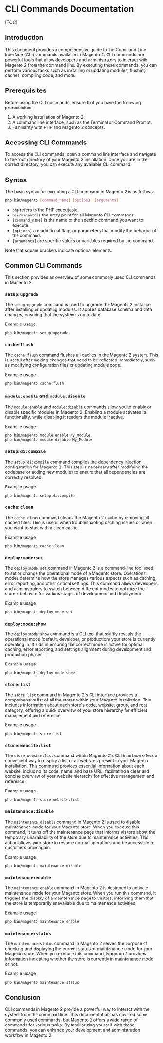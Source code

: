 # CLI Commands Documentation

[TOC]

## Introduction

This document provides a comprehensive guide to the Command Line Interface (CLI) commands available in Magento 2. CLI
commands are powerful tools that allow developers and administrators to interact with Magento 2 from the command line.
By executing these commands, you can perform various tasks such as installing or updating modules, flushing caches,
compiling code, and more.

## Prerequisites

Before using the CLI commands, ensure that you have the following prerequisites:

1. A working installation of Magento 2.
2. A command line interface, such as the Terminal or Command Prompt.
3. Familiarity with PHP and Magento 2 concepts.

## Accessing CLI Commands

To access the CLI commands, open a command line interface and navigate to the root directory of your Magento 2
installation. Once you are in the correct directory, you can execute any available CLI command.

## Syntax

The basic syntax for executing a CLI command in Magento 2 is as follows:

```bash
php bin/magento [command_name] [options] [arguments]
```

- `php` refers to the PHP executable.
- `bin/magento` is the entry point for all Magento CLI commands.
- `[command_name]` is the name of the specific command you want to execute.
- `[options]` are additional flags or parameters that modify the behavior of the command.
- `[arguments]` are specific values or variables required by the command.

Note that square brackets indicate optional elements.

## Common CLI Commands

This section provides an overview of some commonly used CLI commands in Magento 2.

### `setup:upgrade`

The `setup:upgrade` command is used to upgrade the Magento 2 instance after installing or updating modules. It applies
database schema and data changes, ensuring that the system is up to date.

Example usage:

```bash
php bin/magento setup:upgrade
```

### `cache:flush`

The `cache:flush` command flushes all caches in the Magento 2 system. This is useful after making changes that need to
be reflected immediately, such as modifying configuration files or updating module code.

Example usage:

```bash
php bin/magento cache:flush
```

### `module:enable` and `module:disable`

The `module:enable` and `module:disable` commands allow you to enable or disable specific modules in Magento 2. Enabling
a module activates its functionality, while disabling it renders the module inactive.

Example usage:

```bash
php bin/magento module:enable My_Module
php bin/magento module:disable My_Module
```

### `setup:di:compile`

The `setup:di:compile` command compiles the dependency injection configuration for Magento 2. This step is necessary
after modifying the codebase or adding new modules to ensure that all dependencies are correctly resolved.

Example usage:

```bash
php bin/magento setup:di:compile
```

### `cache:clean`

The `cache:clean` command cleans the Magento 2 cache by removing all cached files. This is useful when troubleshooting
caching issues or when you want to start with a clean cache.

Example usage:

```bash
php bin/magento cache:clean
```

### `deploy:mode:set`

The `deploy:mode:set` command in Magento 2 is a command-line tool used to set or change the operational mode of a Magento store. Operational modes determine how the store manages various aspects such as caching, error reporting, and other critical settings. This command allows developers and administrators to switch between different modes to optimize the store's behavior for various stages of development and deployment.

Example usage:

```bash
php bin/magento deploy:mode:set
```

### `deploy:mode:show`

The `deploy:mode:show` command is a CLI tool that swiftly reveals the operational mode (default, developer, or production) your store is currently operating in. It aids in ensuring the correct mode is active for optimal caching, error reporting, and settings alignment during development and production phases.

Example usage:

```bash
php bin/magento deploy:mode:show
```

### `store:list`

The `store:list` command in Magento 2's CLI interface provides a comprehensive list of all the stores within your Magento installation. This includes information about each store's code, website, group, and root category, offering a quick overview of your store hierarchy for efficient management and reference.

Example usage:

```bash
php bin/magento store:list
```

### `store:website:list`

The `store:website:list` command within Magento 2's CLI interface offers a convenient way to display a list of all websites present in your Magento installation. This command provides essential information about each website, including its code, name, and base URL, facilitating a clear and concise overview of your website hierarchy for effective management and reference.

Example usage:

```bash
php bin/magento store:website:list
```

### `maintenance:disable`

The `maintenance:disable` command in Magento 2 is used to disable maintenance mode for your Magento store. When you execute this command, it turns off the maintenance page that informs visitors about the temporary unavailability of the store due to maintenance activities. This action allows your store to resume normal operations and be accessible to customers once again.

Example usage:

```bash
php bin/magento maintenance:disable
```

### `maintenance:enable`

The `maintenance:enable` command in Magento 2 is designed to activate maintenance mode for your Magento store. When you run this command, it triggers the display of a maintenance page to visitors, informing them that the store is temporarily unavailable due to maintenance activities.

Example usage:

```bash
php bin/magento maintenance:enable
```
### `maintenance:status`

The `maintenance:status` command in Magento 2 serves the purpose of checking and displaying the current status of maintenance mode for your Magento store. When you execute this command, Magento 2 provides information indicating whether the store is currently in maintenance mode or not.

Example usage:

```bash
php bin/magento maintenance:status
```

## Conclusion

CLI commands in Magento 2 provide a powerful way to interact with the system from the command line. This documentation
has covered some commonly used commands, but Magento 2 offers a wide range of commands for various tasks. By
familiarizing yourself with these commands, you can enhance your development and administration workflow in Magento 2.
